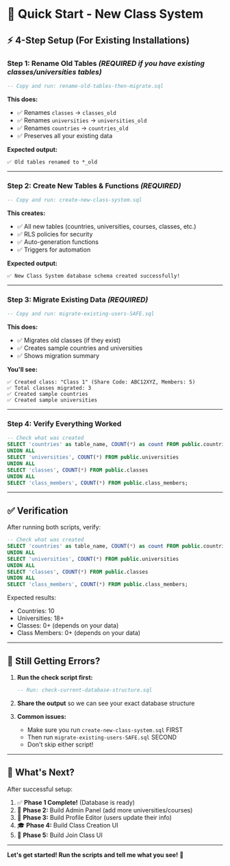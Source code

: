 # 🚀 Quick Start - New Class System

## ⚡ **4-Step Setup** (For Existing Installations)

### **Step 1: Rename Old Tables** *(REQUIRED if you have existing classes/universities tables)*
```sql
-- Copy and run: rename-old-tables-then-migrate.sql
```
**This does:**
- ✅ Renames `classes` → `classes_old`
- ✅ Renames `universities` → `universities_old`  
- ✅ Renames `countries` → `countries_old`
- ✅ Preserves all your existing data

**Expected output:**
```
✅ Old tables renamed to *_old
```

---

### **Step 2: Create New Tables & Functions** *(REQUIRED)*
```sql
-- Copy and run: create-new-class-system.sql
```
**This creates:**
- ✅ All new tables (countries, universities, courses, classes, etc.)
- ✅ RLS policies for security
- ✅ Auto-generation functions
- ✅ Triggers for automation

**Expected output:**
```
✅ New Class System database schema created successfully!
```

---

### **Step 3: Migrate Existing Data** *(REQUIRED)*
```sql
-- Copy and run: migrate-existing-users-SAFE.sql
```
**This does:**
- ✅ Migrates old classes (if they exist)
- ✅ Creates sample countries and universities
- ✅ Shows migration summary

**You'll see:**
```
✅ Created class: "Class 1" (Share Code: ABC12XYZ, Members: 5)
✅ Total classes migrated: 3
✅ Created sample countries
✅ Created sample universities
```

---

### **Step 4: Verify Everything Worked**
```sql
-- Check what was created
SELECT 'countries' as table_name, COUNT(*) as count FROM public.countries
UNION ALL
SELECT 'universities', COUNT(*) FROM public.universities
UNION ALL
SELECT 'classes', COUNT(*) FROM public.classes
UNION ALL
SELECT 'class_members', COUNT(*) FROM public.class_members;
```

---

## ✅ **Verification**

After running both scripts, verify:

```sql
-- Check what was created
SELECT 'countries' as table_name, COUNT(*) as count FROM public.countries
UNION ALL
SELECT 'universities', COUNT(*) FROM public.universities
UNION ALL
SELECT 'classes', COUNT(*) FROM public.classes
UNION ALL
SELECT 'class_members', COUNT(*) FROM public.class_members;
```

Expected results:
- Countries: 10
- Universities: 18+
- Classes: 0+ (depends on your data)
- Class Members: 0+ (depends on your data)

---

## 🐛 **Still Getting Errors?**

1. **Run the check script first:**
   ```sql
   -- Run: check-current-database-structure.sql
   ```

2. **Share the output** so we can see your exact database structure

3. **Common issues:**
   - Make sure you run `create-new-class-system.sql` FIRST
   - Then run `migrate-existing-users-SAFE.sql` SECOND
   - Don't skip either script!

---

## 🎯 **What's Next?**

After successful setup:
1. ✅ **Phase 1 Complete!** (Database is ready)
2. 🔧 **Phase 2:** Build Admin Panel (add more universities/courses)
3. 👥 **Phase 3:** Build Profile Editor (users update their info)
4. 🎓 **Phase 4:** Build Class Creation UI
5. 📱 **Phase 5:** Build Join Class UI

---

**Let's get started! Run the scripts and tell me what you see!** 🚀

